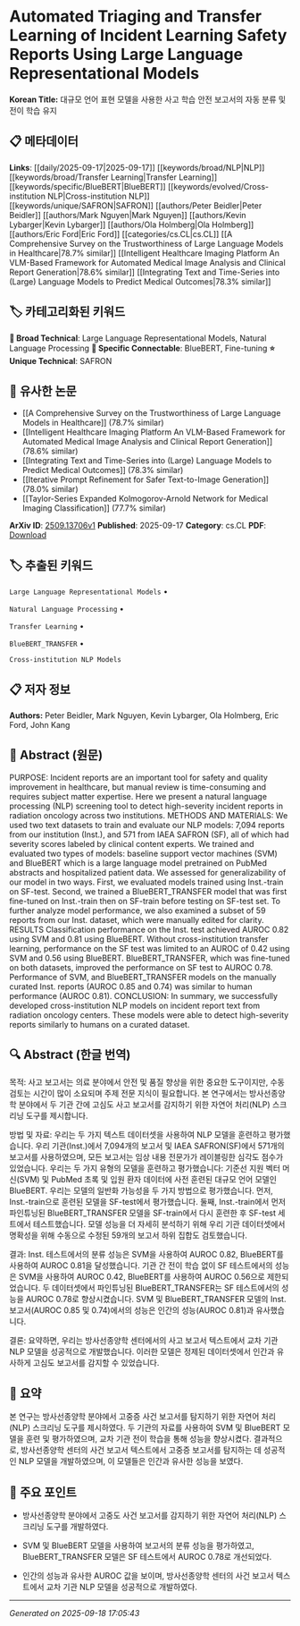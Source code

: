 
# Automated Triaging and Transfer Learning of Incident Learning Safety Reports Using Large Language Representational Models

**Korean Title:** 대규모 언어 표현 모델을 사용한 사고 학습 안전 보고서의 자동 분류 및 전이 학습 유지

## 📋 메타데이터

**Links**: [[daily/2025-09-17|2025-09-17]] [[keywords/broad/NLP|NLP]] [[keywords/broad/Transfer Learning|Transfer Learning]] [[keywords/specific/BlueBERT|BlueBERT]] [[keywords/evolved/Cross-institution NLP|Cross-institution NLP]] [[keywords/unique/SAFRON|SAFRON]] [[authors/Peter Beidler|Peter Beidler]] [[authors/Mark Nguyen|Mark Nguyen]] [[authors/Kevin Lybarger|Kevin Lybarger]] [[authors/Ola Holmberg|Ola Holmberg]] [[authors/Eric Ford|Eric Ford]] [[categories/cs.CL|cs.CL]] [[A Comprehensive Survey on the Trustworthiness of Large Language Models in Healthcare|78.7% similar]] [[Intelligent Healthcare Imaging Platform An VLM-Based Framework for Automated Medical Image Analysis and Clinical Report Generation|78.6% similar]] [[Integrating Text and Time-Series into (Large) Language Models to Predict Medical Outcomes|78.3% similar]]

## 🏷️ 카테고리화된 키워드
**🔬 Broad Technical**: Large Language Representational Models, Natural Language Processing
**🔗 Specific Connectable**: BlueBERT, Fine-tuning
**⭐ Unique Technical**: SAFRON
## 🔗 유사한 논문
- [[A Comprehensive Survey on the Trustworthiness of Large Language Models in Healthcare]] (78.7% similar)
- [[Intelligent Healthcare Imaging Platform An VLM-Based Framework for Automated Medical Image Analysis and Clinical Report Generation]] (78.6% similar)
- [[Integrating Text and Time-Series into (Large) Language Models to Predict Medical Outcomes]] (78.3% similar)
- [[Iterative Prompt Refinement for Safer Text-to-Image Generation]] (78.0% similar)
- [[Taylor-Series Expanded Kolmogorov-Arnold Network for Medical Imaging Classification]] (77.7% similar)


**ArXiv ID**: [2509.13706v1](https://arxiv.org/abs/2509.13706v1)
**Published**: 2025-09-17
**Category**: cs.CL
**PDF**: [Download](http://arxiv.org/pdf/2509.13706v1)


## 🏷️ 추출된 키워드



`Large Language Representational Models` • 

`Natural Language Processing` • 

`Transfer Learning` • 

`BlueBERT_TRANSFER` • 

`Cross-institution NLP Models`



## 📋 저자 정보

**Authors:** Peter Beidler, Mark Nguyen, Kevin Lybarger, Ola Holmberg, Eric Ford, John Kang

## 📄 Abstract (원문)

PURPOSE: Incident reports are an important tool for safety and quality
improvement in healthcare, but manual review is time-consuming and requires
subject matter expertise. Here we present a natural language processing (NLP)
screening tool to detect high-severity incident reports in radiation oncology
across two institutions.
  METHODS AND MATERIALS: We used two text datasets to train and evaluate our
NLP models: 7,094 reports from our institution (Inst.), and 571 from IAEA
SAFRON (SF), all of which had severity scores labeled by clinical content
experts. We trained and evaluated two types of models: baseline support vector
machines (SVM) and BlueBERT which is a large language model pretrained on
PubMed abstracts and hospitalized patient data. We assessed for
generalizability of our model in two ways. First, we evaluated models trained
using Inst.-train on SF-test. Second, we trained a BlueBERT_TRANSFER model that
was first fine-tuned on Inst.-train then on SF-train before testing on SF-test
set. To further analyze model performance, we also examined a subset of 59
reports from our Inst. dataset, which were manually edited for clarity.
  RESULTS Classification performance on the Inst. test achieved AUROC 0.82
using SVM and 0.81 using BlueBERT. Without cross-institution transfer learning,
performance on the SF test was limited to an AUROC of 0.42 using SVM and 0.56
using BlueBERT. BlueBERT_TRANSFER, which was fine-tuned on both datasets,
improved the performance on SF test to AUROC 0.78. Performance of SVM, and
BlueBERT_TRANSFER models on the manually curated Inst. reports (AUROC 0.85 and
0.74) was similar to human performance (AUROC 0.81).
  CONCLUSION: In summary, we successfully developed cross-institution NLP
models on incident report text from radiation oncology centers. These models
were able to detect high-severity reports similarly to humans on a curated
dataset.

## 🔍 Abstract (한글 번역)

목적: 사고 보고서는 의료 분야에서 안전 및 품질 향상을 위한 중요한 도구이지만, 수동 검토는 시간이 많이 소요되며 주제 전문 지식이 필요합니다. 본 연구에서는 방사선종양학 분야에서 두 기관 간에 고심도 사고 보고서를 감지하기 위한 자연어 처리(NLP) 스크리닝 도구를 제시합니다.

방법 및 자료: 우리는 두 가지 텍스트 데이터셋을 사용하여 NLP 모델을 훈련하고 평가했습니다. 우리 기관(Inst.)에서 7,094개의 보고서 및 IAEA SAFRON(SF)에서 571개의 보고서를 사용하였으며, 모든 보고서는 임상 내용 전문가가 레이블링한 심각도 점수가 있었습니다. 우리는 두 가지 유형의 모델을 훈련하고 평가했습니다: 기준선 지원 벡터 머신(SVM) 및 PubMed 초록 및 입원 환자 데이터에 사전 훈련된 대규모 언어 모델인 BlueBERT. 우리는 모델의 일반화 가능성을 두 가지 방법으로 평가했습니다. 먼저, Inst.-train으로 훈련된 모델을 SF-test에서 평가했습니다. 둘째, Inst.-train에서 먼저 파인튜닝된 BlueBERT_TRANSFER 모델을 SF-train에서 다시 훈련한 후 SF-test 세트에서 테스트했습니다. 모델 성능을 더 자세히 분석하기 위해 우리 기관 데이터셋에서 명확성을 위해 수동으로 수정된 59개의 보고서 하위 집합도 검토했습니다.

결과: Inst. 테스트에서의 분류 성능은 SVM을 사용하여 AUROC 0.82, BlueBERT를 사용하여 AUROC 0.81을 달성했습니다. 기관 간 전이 학습 없이 SF 테스트에서의 성능은 SVM을 사용하여 AUROC 0.42, BlueBERT를 사용하여 AUROC 0.56으로 제한되었습니다. 두 데이터셋에서 파인튜닝된 BlueBERT_TRANSFER는 SF 테스트에서의 성능을 AUROC 0.78로 향상시켰습니다. SVM 및 BlueBERT_TRANSFER 모델의 Inst. 보고서(AUROC 0.85 및 0.74)에서의 성능은 인간의 성능(AUROC 0.81)과 유사했습니다.

결론: 요약하면, 우리는 방사선종양학 센터에서의 사고 보고서 텍스트에서 교차 기관 NLP 모델을 성공적으로 개발했습니다. 이러한 모델은 정제된 데이터셋에서 인간과 유사하게 고심도 보고서를 감지할 수 있었습니다.

## 📝 요약

본 연구는 방사선종양학 분야에서 고중증 사건 보고서를 탐지하기 위한 자연어 처리(NLP) 스크리닝 도구를 제시하였다. 두 기관의 자료를 사용하여 SVM 및 BlueBERT 모델을 훈련 및 평가하였으며, 교차 기관 전이 학습을 통해 성능을 향상시켰다. 결과적으로, 방사선종양학 센터의 사건 보고서 텍스트에서 고중증 보고서를 탐지하는 데 성공적인 NLP 모델을 개발하였으며, 이 모델들은 인간과 유사한 성능을 보였다.

## 🎯 주요 포인트


- 방사선종양학 분야에서 고중도 사건 보고서를 감지하기 위한 자연어 처리(NLP) 스크리닝 도구를 개발하였다.

- SVM 및 BlueBERT 모델을 사용하여 보고서의 분류 성능을 평가하였고, BlueBERT_TRANSFER 모델은 SF 테스트에서 AUROC 0.78로 개선되었다.

- 인간의 성능과 유사한 AUROC 값을 보이며, 방사선종양학 센터의 사건 보고서 텍스트에서 교차 기관 NLP 모델을 성공적으로 개발하였다.


---

*Generated on 2025-09-18 17:05:43*